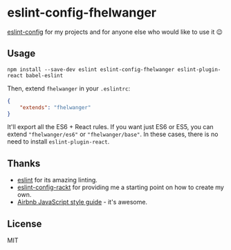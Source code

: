 # eslint-config-fhelwanger

[eslint-config](http://eslint.org/docs/developer-guide/shareable-configs) for
my projects and for anyone else who would like to use it :wink:

## Usage

```bs
npm install --save-dev eslint eslint-config-fhelwanger eslint-plugin-react babel-eslint
```

Then, extend `fhelwanger` in your `.eslintrc`:

```json
{
    "extends": "fhelwanger"
}
```

It'll export all the ES6 + React rules.
If you want just ES6 or ES5, you can extend `"fhelwanger/es6"` or `"fhelwanger/base"`.
In these cases, there is no need to install `eslint-plugin-react`.

## Thanks

* [eslint](http://eslint.org/) for its amazing linting.
* [eslint-config-rackt](https://github.com/rackt/eslint-config-rackt) for providing me a starting point on how to create my own.
* [Airbnb JavaScript style guide](https://github.com/airbnb/javascript) - it's awesome.

## License

MIT
